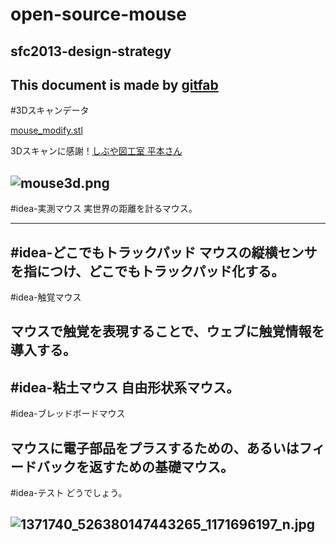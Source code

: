 # open-source-mouse
## sfc2013-design-strategy
This document is made by [gitfab](http://gitfab.org)
---
#3Dスキャンデータ

[mouse_modify.stl](https://raw.github.com/dadaa/open-source-mouse/master/gitfab/resources/mouse_modify.stl)

3Dスキャンに感謝！[しぶや図工室 平本さん](http://shibuya.abbalab.com/)


![mouse3d.png](https://raw.github.com/dadaa/open-source-mouse/master/gitfab/resources/mouse3d.png)
---
#idea-実測マウス
実世界の距離を計るマウス。

---
#idea-どこでもトラックパッド
マウスの縦横センサを指につけ、どこでもトラックパッド化する。
---
#idea-触覚マウス

マウスで触覚を表現することで、ウェブに触覚情報を導入する。
---
#idea-粘土マウス
自由形状系マウス。
---
#idea-ブレッドボードマウス

マウスに電子部品をプラスするための、あるいはフィードバックを返すための基礎マウス。
---
#idea-テスト
どうでしょう。


![1371740_526380147443265_1171696197_n.jpg](https://raw.github.com/dadaa/open-source-mouse/master/gitfab/resources/1371740_526380147443265_1171696197_n.jpg)
---
